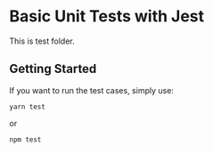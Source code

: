 # Basic Unit Tests with Jest

<div style="text-align: center">

</div>

This is test folder.

## Getting Started

If you want to run the test cases, simply use:

`yarn test`

or

`npm test`
